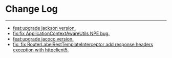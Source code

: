 # Change Log
---

- [feat:upgrade jackson version.](https://github.com/Tencent/spring-cloud-tencent/pull/1259)
- [fix:fix ApplicationContextAwareUtils NPE bug.](https://github.com/Tencent/spring-cloud-tencent/pull/1294)
- [feat:upgrade jacoco version.](https://github.com/Tencent/spring-cloud-tencent/pull/1308)
- [fix: fix RouterLabelRestTemplateInterceptor add response headers exception with httpclient5.](https://github.com/Tencent/spring-cloud-tencent/pull/1267)
